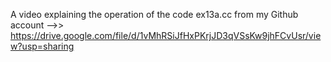 A video explaining the operation of the code ex13a.cc from my Github account -->> https://drive.google.com/file/d/1vMhRSiJfHxPKrjJD3qVSsKw9jhFCvUsr/view?usp=sharing
